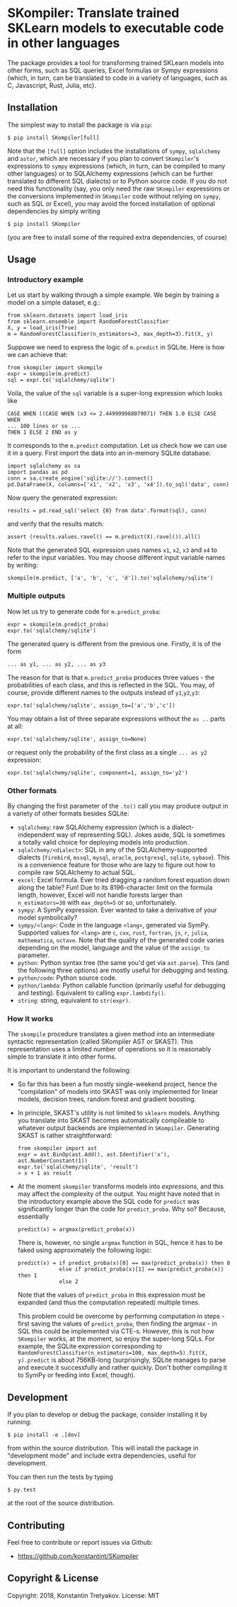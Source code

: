 SKompiler: Translate trained SKLearn models to executable code in other languages
================================================================================

The package provides a tool for transforming trained SKLearn models into other forms, such as SQL queries, Excel formulas or Sympy expressions (which, in turn, can be translated to code in a variety of languages, such as C, Javascript, Rust, Julia, etc).

Installation
------------

The simplest way to install the package is via `pip`:

    $ pip install SKompiler[full]


Note that the `[full]` option includes the installations of `sympy`, `sqlalchemy` and `astor`, which are necessary if you plan to convert `SKompiler`'s expressions to `sympy` expressions (which, in turn, can be compiled to many other languages) or to SQLAlchemy expressions (which can be further translated to different SQL dialects) or to Python source code. If you do not need this functionality (say, you only need the raw `SKompiler` expressions or the conversions implemented in `SKompiler` code without relying on `sympy`, such as SQL or Excel), you may avoid the forced installation of optional dependencies by simply writing

    $ pip install SKompiler

(you are free to install some of the required extra dependencies, of course)

Usage
-----

### Introductory example

Let us start by walking through a simple example. We begin by training a model on a simple dataset, e.g.:

    from sklearn.datasets import load_iris
    from sklearn.ensemble import RandomForestClassifier
    X, y = load_iris(True)
    m = RandomForestClassifier(n_estimators=3, max_depth=3).fit(X, y)

Suppowe we need to express the logic of `m.predict` in SQLite. Here is how we can achieve that:

    from skompiler import skompile
    expr = skompile(m.predict)
    sql = expr.to('sqlalchemy/sqlite')

Voila, the value of the `sql` variable is a super-long expression which looks like

    CASE WHEN ((CASE WHEN (x3 <= 2.449999988079071) THEN 1.0 ELSE CASE WHEN
    ... 100 lines or so ...
    THEN 1 ELSE 2 END as y

It corresponds to the `m.predict` computation. Let us check how we can use it in a query.
First import the data into an in-memory SQLite database:

    import sqlalchemy as sa
    import pandas as pd
    conn = sa.create_engine('sqlite://').connect()
    pd.DataFrame(X, columns=['x1', 'x2', 'x3', 'x4']).to_sql('data', conn)

Now query the generated expression:

    results = pd.read_sql('select {0} from data'.format(sql), conn)

and verify that the results match:

    assert (results.values.ravel() == m.predict(X).ravel()).all()

Note that the generated SQL expression uses names `x1`, `x2`, `x3` and `x4` to refer to the input variables. You may choose different input variable names by writing:

    skompile(m.predict, ['a', 'b', 'c', 'd']).to('sqlalchemy/sqlite')

### Multiple outputs

Now let us try to generate code for `m.predict_proba`:

    expr = skompile(m.predict_proba)
    expr.to('sqlalchemy/sqlite')

The generated query is different from the previous one. Firstly, it is of the form

    ... as y1, ... as y2, ... as y3

The reason for that is that `m.predict_proba` produces three values - the probabilities of each class, and this is reflected in the SQL. You may, of course, provide different names to the outputs instead of `y1`,`y2`,`y3`:

    expr.to('sqlalchemy/sqlite', assign_to=['a','b','c'])

You may obtain a list of three separate expressions without the `as ..` parts at all:

    expr.to('sqlalchemy/sqlite', assign_to=None)

or request only the probability of the first class as a single `... as y2` expression:

    expr.to('sqlalchemy/sqlite', component=1, assign_to='y2')

### Other formats

By changing the first parameter of the `.to()` call you may produce output in a variety of other formats besides SQLite:

  * `sqlalchemy`: raw SQLAlchemy expression (which is a dialect-independent way of representing SQL). Jokes aside, SQL is sometimes a totally valid choice for deploying models into production.
  * `sqlalchemy/<dialect>`: SQL in any of the SQLAlchemy-supported dialects (`firebird`, `mssql`, `mysql`, `oracle`, `postgresql`, `sqlite`, `sybase`). This is a convenience feature for those who are lazy to figure out how to compile raw SQLAlchemy to actual SQL.
  * `excel`: Excel formula. Ever tried dragging a random forest equation down along the table? Fun! Due to its 8196-character limit on the formula length, however, Excel will not handle forests larger than `n_estimators=30` with `max_depth=5` or so, unfortunately.
  * `sympy`: A SymPy expression. Ever wanted to take a derivative of your model symbolically?
  * `sympy/<lang>`: Code in the language `<lang>`, generated via SymPy. Supported values for `<lang>` are `c`, `cxx`, `rust`, `fortran`, `js`, `r`, `julia`, `mathematica`, `octave`. Note that the quality of the generated code varies depending on the model, language and the value of the `assign_to` parameter. 
  * `python`: Python syntax tree (the same you'd get via `ast.parse`). This (and the following three options) are mostly useful for debugging and testing.
  * `python/code`: Python source code.
  * `python/lambda`: Python callable function (primarily useful for debugging and testing). Equivalent to calling `expr.lambdify()`.
  * `string`: string, equivalent to `str(expr)`.

### How it works

The `skompile` procedure translates a given method into an intermediate syntactic representation (called SKompiler AST or SKAST). This representation uses a limited number of operations so it is reasonably simple to translate it into other forms.

It is important to understand the following:

 * So far this has been a fun mostly single-weekend project, hence the "compilation" of models into SKAST was only implemented for linear models, decision trees, random forest and gradient boosting.
 * In principle, SKAST's utility is not limited to `sklearn` models. Anything you translate into SKAST becomes automatically compileable to whatever output backends are implemented in `SKompiler`. Generating SKAST is rather straightforward:

       from skompiler import ast
       expr = ast.BinOp(ast.Add(), ast.Identifier('x'), ast.NumberConstant(1))
       expr.to('sqlalchemy/sqlite', 'result')
       > x + 1 as result

 * At the moment `skompiler` transforms models into *expressions*, and this may affect the complexity of the output. You might have noted that in the introductory example above the SQL code for `predict` was significantly longer than the code for `predict_proba`. Why so? Because, essentially

       predict(x) = argmax(predict_proba(x))

   There is, however, no single `argmax` function in SQL, hence it has to be faked using approximately the following logic:

       predict(x) = if predict_proba(x)[0] == max(predict_proba(x)) then 0
                    else if predict_proba(x)[1] == max(predict_proba(x)) then 1
                    else 2

   Note that the values of `predict_proba` in this expression must be expanded (and thus the computation repeated) multiple times.

   This problem could be overcome by performing computation in steps - first saving the values of `predict_proba`, then finding the argmax - in SQL this could be implemented via CTE-s. However, this is not how `SKompiler` works, at the moment, so enjoy the super-long SQLs. For example, the SQLite expression corresponding to `RandomForestClassifier(n_estimators=100, max_depth=5).fit(X, y).predict` is about 756KB-long (surprisingly, SQLite manages to parse and execute it successfully and rather quickly. Don't bother compiling it to SymPy or feeding into Excel, though).


Development
-----------

If you plan to develop or debug the package, consider installing it by running:

    $ pip install -e .[dev]

from within the source distribution. This will install the package in "development mode" and include extra dependencies, useful for development.

You can then run the tests by typing

    $ py.test
    
at the root of the source distribution.

Contributing
------------

Feel free to contribute or report issues via Github:

 * https://github.com/konstantint/SKompiler


Copyright & License
-------------------

Copyright: 2018, Konstantin Tretyakov.
License: MIT
